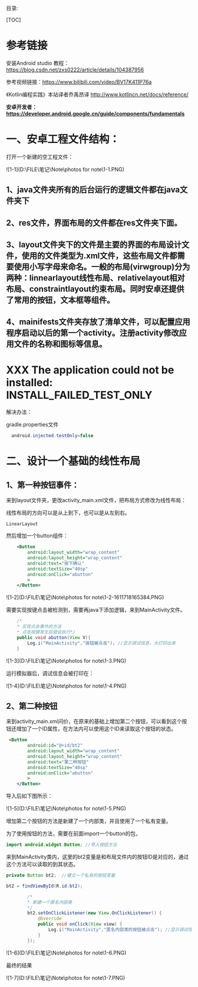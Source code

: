 目录:

[TOC]

# 参考链接

安装Android studio 教程：https://blog.csdn.net/zxs0222/article/details/104387956

参考视频链接：https://www.bilibili.com/video/BV17K411P76a

《Kotlin编程实践》本站译者乔禹昂译 http://www.kotlincn.net/docs/reference/

**安卓开发者：https://developer.android.google.cn/guide/components/fundamentals**

# 一、安卓工程文件结构：

打开一个新建的空工程文件：

![1-1](D:\FILE\笔记\Note\photos for note\1-1.PNG)

## 1、java文件夹所有的后台运行的逻辑文件都在java文件夹下

## 2、res文件，界面布局的文件都在res文件夹下面。

## 3、layout文件夹下的文件是主要的界面的布局设计文件，使用的文件类型为.xml文件，这些布局文件都需要使用小写字母来命名。一般的布局(virwgroup)分为两种：linnearlayout线性布局、relativelayout相对布局、constraintlayout约束布局。同时安卓还提供了常用的按钮，文本框等组件。

##  4、mainifests文件夹存放了清单文件，可以配置应用程序启动以后的第一个activity。注册activity修改应用文件的名称和图标等信息。



# XXX The application could not be installed: INSTALL_FAILED_TEST_ONLY

解决办法：

gradle.properties文件 

```java
  android.injected.testOnly=false
```







# 二、设计一个基础的线性布局



## 1、第一种按钮事件：

来到layout文件夹，更改activity_main.xml文件，把布局方式修改为线性布局：

线性布局的方向可以是从上到下，也可以是从左到右。

```
LinearLayout
```

然后增加一个button组件：

```xml
    <Button
        android:layout_width="wrap_content"
        android:layout_height="wrap_content"
        android:text="按下确认"
        android:textSize="40sp"
        android:onClick="abutton"
        >
    </Button>
```

![1-2](D:\FILE\笔记\Note\photos for note\1-2-1611718165384.PNG)

需要实现按键点击被检测到，需要再java下添加逻辑，来到MainActivity文件。

```java
    /*
    * 实现点击事件的方法
    * 点击按键发生后就会执行*/
    public void abutton(View V){
        Log.i("MainActivity","按钮被点击"); //显示调试信息，大打印出来
    }
```

![1-3](D:\FILE\笔记\Note\photos for note\1-3.PNG)

运行模拟器后，调试信息会被打印在：

![1-4](D:\FILE\笔记\Note\photos for note\1-4.PNG)

## 2、第二种按钮

来到activity_main.xml问价，在原来的基础上增加第二个按钮，可以看到这个按钮还增加了一个ID属性，在方法内可以使用这个ID来读取这个按钮的状态。

```xml
 <Button
        android:id="@+id/bt2"
        android:layout_width="wrap_content"
        android:layout_height="wrap_content"
        android:text="第二种按钮"
        android:textSize="40sp"
        android:onClick="abutton"
        >
    </Button>
```

导入后如下图所示：

![1-5](D:\FILE\笔记\Note\photos for note\1-5.PNG)

增加第二个按钮的方法是新建了一个内部类，并且使用了一个私有变量。

为了使用按钮的方法，需要在前面import一个button的包，

```java
import android.widget.Button; //导入按钮方法
```

来到MainActivity类内，这里的bt2变量是和布局文件内的按钮ID是对应的，通过这个方法可以读取的到其状态。

```java
private Button bt2;  //建立一个私有的按钮变量

bt2 = findViewById(R.id.bt2);

        /*
        * 新建一个匿名内部类
        */
        bt2.setOnClickListener(new View.OnClickListener() {
            @Override
            public void onClick(View view) {
                Log.i("MainActivity","匿名内部类的按钮被点击"); //显示调试信息，大打印出来
            }
        });
```

![1-6](D:\FILE\笔记\Note\photos for note\1-6.PNG)



最终的结果



![1-7](D:\FILE\笔记\Note\photos for note\1-7.PNG)



















